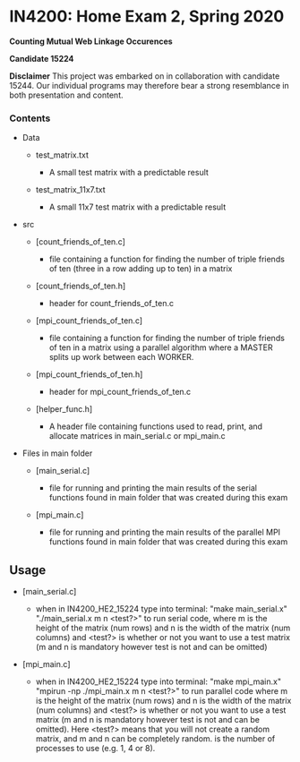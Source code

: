 # IN4200: Home Exam 2, Spring 2020

**Counting Mutual Web Linkage Occurences**

**Candidate 15224**

**Disclaimer**
This project was embarked on in collaboration with candidate 15244.
Our individual programs may therefore bear a strong resemblance in
both presentation and content.

### Contents
- Data

  - test_matrix.txt
    - A small test matrix with a predictable result

  - test_matrix_11x7.txt
    - A small 11x7 test matrix with a predictable result



- src

  - [count_friends_of_ten.c]
    - file containing a function for finding the number of triple friends of ten (three in a row adding up to ten) in a matrix

  - [count_friends_of_ten.h]
    - header for count_friends_of_ten.c


  - [mpi_count_friends_of_ten.c]
    - file containing a function for finding the number of triple friends of ten in a matrix using a parallel algorithm where a MASTER splits up work between each WORKER.

  - [mpi_count_friends_of_ten.h]
    - header for mpi_count_friends_of_ten.c

  - [helper_func.h]
    - A header file containing functions used to read, print, and allocate matrices in main_serial.c or mpi_main.c



- Files in main folder

  - [main_serial.c]
    - file for running and printing the main results of the serial functions found in main folder that was created during this exam

  - [mpi_main.c]
    - file for running and printing the main results of the parallel MPI functions found in main folder that was created during this exam


## Usage

- [main_serial.c]
  - when in IN4200_HE2_15224 type into terminal: "make main_serial.x" "./main_serial.x m n <test?>" to run serial code, where m is the height of the matrix (num rows) and n is the width of the matrix (num columns) and <test?> is whether or not you want to use a test matrix (m and n is mandatory however test is not and can be omitted)

- [mpi_main.c]
  - when in IN4200_HE2_15224 type into terminal: "make mpi_main.x" "mpirun -np <numprocs> ./mpi_main.x m n <test?>" to run parallel code where m is the height of the matrix (num rows) and n is the width of the matrix (num columns) and <test?> is whether or not you want to use a test matrix (m and n is mandatory however test is not and can be omitted). Here <test?> means that you will not create a random matrix, and m and n can be completely random. <numprocs> is the number of processes to use (e.g. 1, 4 or 8).
